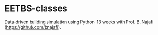 # EETBS-classes
Data-driven building simulation using Python; 13 weeks with Prof. B. Najafi (https://github.com/bnajafi).
